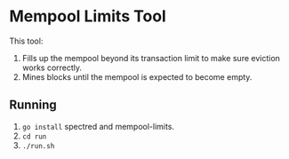 # Mempool Limits Tool

This tool:

1. Fills up the mempool beyond its transaction limit to make sure
   eviction works correctly.
2. Mines blocks until the mempool is expected to become empty.

## Running

1. `go install` spectred and mempool-limits.
2. `cd run`
3. `./run.sh`
